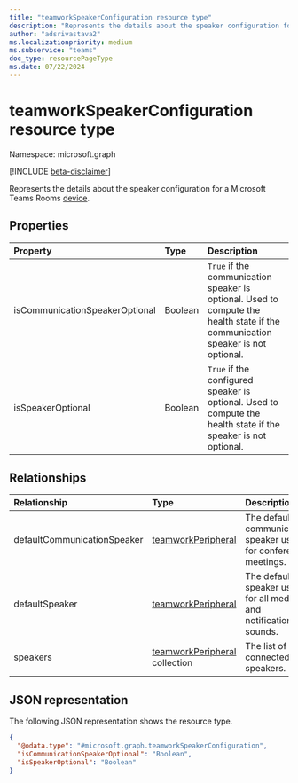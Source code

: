 ```yaml
---
title: "teamworkSpeakerConfiguration resource type"
description: "Represents the details about the speaker configuration for a Microsoft Teams Rooms device."
author: "adsrivastava2"
ms.localizationpriority: medium
ms.subservice: "teams"
doc_type: resourcePageType
ms.date: 07/22/2024
---
```


# teamworkSpeakerConfiguration resource type

Namespace: microsoft.graph

[!INCLUDE [beta-disclaimer](../../includes/beta-disclaimer.md)]

Represents the details about the speaker configuration for a Microsoft Teams Rooms [device](../resources/teamworkdevice.md).

## Properties
|Property|Type|Description|
|:---|:---|:---|
|isCommunicationSpeakerOptional|Boolean|`True` if the communication speaker is optional. Used to compute the health state if the communication speaker is not optional.|
|isSpeakerOptional|Boolean|`True` if the configured speaker is optional. Used to compute the health state if the speaker is not optional.|

## Relationships
|Relationship|Type|Description|
|:---|:---|:---|
|defaultCommunicationSpeaker|[teamworkPeripheral](../resources/teamworkperipheral.md)|The default communication speaker used for conference meetings.|
|defaultSpeaker|[teamworkPeripheral](../resources/teamworkperipheral.md)|The default speaker used for all media and notification sounds.|
|speakers|[teamworkPeripheral](../resources/teamworkperipheral.md) collection|The list of connected speakers.|

## JSON representation
The following JSON representation shows the resource type.
<!-- {
  "blockType": "resource",
  "@odata.type": "microsoft.graph.teamworkSpeakerConfiguration"
}
-->
``` json
{
  "@odata.type": "#microsoft.graph.teamworkSpeakerConfiguration",
  "isCommunicationSpeakerOptional": "Boolean",
  "isSpeakerOptional": "Boolean"
}
```

